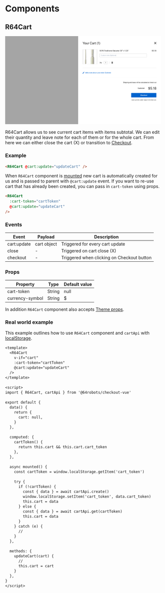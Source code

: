 # Components

## R64Cart

![R64Cart](./images/cart.png)

R64Cart allows us to see current cart items with items subtotal. We can edit their quantity and leave note for each of them or for the whole cart. From here we can either close the cart (X) or transition to [Checkout](/components#checkout).

### Example

```html
<R64Cart @cart:update="updateCart" />
```

When `R64Cart` component is [mounted](https://vuejs.org/v2/api/#mounted) new cart is automatically created for us and is passed to parent with `@cart:update` event. If you want to re-use cart that has already been created, you can pass in `cart-token` using props.

```html
<R64Cart
  :cart-token="cartToken"
  @cart:update="updateCart"
/>
```

### Events
| Event | Payload           | Description |
| ----- | ----------------- | ----- |
| cart:update | cart object | Triggered for every cart update|
| close       |      -      | Triggered on cart close (X) |
| checkout    |      -      | Triggered when clicking on Checkout button |

### Props
| Property        | Type    | Default value |
| --------------- | ------- | ------------- |
| cart-token      | String  | null          |
| currency-symbol | String  | $             |

In addition `R64Cart` component also accepts [Theme props](/theme).

### Real world example
This example outlines how to use `R64Cart` component and `cartApi` with [localStorage](https://developer.mozilla.org/en-US/docs/Web/API/Window/localStorage).

```vue
<template>
  <R64Cart
    v-if="cart"
    :cart-token="cartToken"
    @cart:update="updateCart"
  />
</template>

<script>
import { R64Cart, cartApi } from '@64robots/checkout-vue'

export default {
  data() {
    return {
      cart: null,
    }
  },

  computed: {
    cartToken() {
      return this.cart && this.cart.cart_token
    },
  },
  
  async mounted() {
    const cartToken = window.localStorage.getItem('cart_token')

    try {
      if (!cartToken) {
        const { data } = await cartApi.create()
        window.localStorage.setItem('cart_token', data.cart_token)
        this.cart = data
      } else {
        const { data } = await cartApi.get(cartToken)
        this.cart = data
      }
    } catch (e) {
      //
    }
  },

  methods: {
    updateCart(cart) {
      // 
      this.cart = cart
    }
  },
}
</script>
```